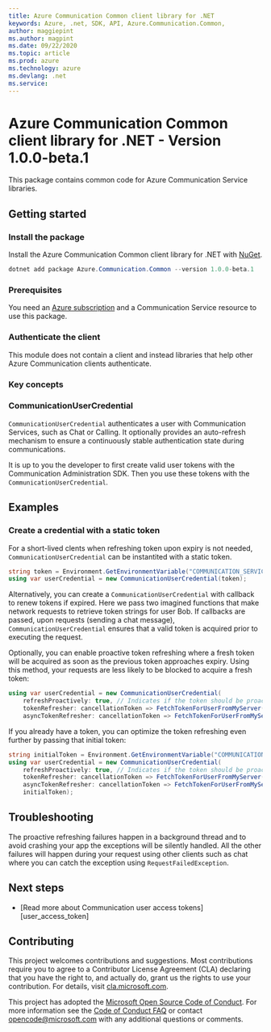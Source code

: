 ```yaml
---
title: Azure Communication Common client library for .NET
keywords: Azure, .net, SDK, API, Azure.Communication.Common, 
author: maggiepint
ms.author: magpint
ms.date: 09/22/2020
ms.topic: article
ms.prod: azure
ms.technology: azure
ms.devlang: .net
ms.service: 
---
```


# Azure Communication Common client library for .NET - Version 1.0.0-beta.1 


This package contains common code for Azure Communication Service libraries.

<!-- [Source code][source] | [Package (NuGet)][package] | [Product documentation][product_docs] -->
## Getting started

### Install the package
Install the Azure Communication Common client library for .NET with [NuGet][nuget].

```Powershell
dotnet add package Azure.Communication.Common --version 1.0.0-beta.1
```

### Prerequisites
You need an [Azure subscription][azure_sub] and a Communication Service resource to use this package.
<!--[Communication Service Resource][communication_resource_docs]-->

<!--To create a new Communication Service, you can use the [Azure Portal][communication_resource_create_portal],
[Azure PowerShell][communication_resource_create_ps], or the [Azure CLI][communication_resource_create_cli].-->

<!--
Here's an example using the Azure CLI:

```Powershell
[To be ADDED]
```
-->

### Authenticate the client
This module does not contain a client and instead libraries that help other Azure Communication clients authenticate.

### Key concepts

### CommunicationUserCredential

`CommunicationUserCredential` authenticates a user with Communication Services, such as Chat or Calling. It optionally provides an auto-refresh mechanism to ensure a continuously stable authentication state during communications.

It is up to you the developer to first create valid user tokens with the Communication Administration SDK. Then you use these tokens with the `CommunicationUserCredential`.

## Examples

### Create a credential with a static token

For a short-lived clents when refreshing token upon expiry is not needed, `CommunicationUserCredential` can be instantited with a static token.

```C# Snippet:CommunicationUserCredential_CreateWithStaticToken
string token = Environment.GetEnvironmentVariable("COMMUNICATION_SERVICES_USER_TOKEN");
using var userCredential = new CommunicationUserCredential(token);
```

Alternatively, you can create a `CommunicationUserCredential` with callback to renew tokens if expired.
Here we pass two imagined functions that make network requests to retrieve token strings for user Bob.
If callbacks are passed, upon requests (sending a chat message), `CommunicationUserCredential` ensures
that a valid token is acquired prior to executing the request.

Optionally, you can enable proactive token refreshing where a fresh token will be acquired as soon as the
previous token approaches expiry. Using this method, your requests are less likely to be blocked to acquire a fresh token:

```C# Snippet:CommunicationUserCredential_CreateRefreshableWithoutInitialToken
using var userCredential = new CommunicationUserCredential(
    refreshProactively: true, // Indicates if the token should be proactively refreshed in the background or only on-demand
    tokenRefresher: cancellationToken => FetchTokenForUserFromMyServer("bob@contoso.com", cancellationToken),
    asyncTokenRefresher: cancellationToken => FetchTokenForUserFromMyServerAsync("bob@contoso.com", cancellationToken));
```

If you already have a token, you can optimize the token refreshing even further by passing that initial token:

```C# Snippet:CommunicationUserCredential_CreateRefreshableWithInitialToken
string initialToken = Environment.GetEnvironmentVariable("COMMUNICATION_SERVICES_USER_TOKEN");
using var userCredential = new CommunicationUserCredential(
    refreshProactively: true, // Indicates if the token should be proactively refreshed in the background or only on-demand
    tokenRefresher: cancellationToken => FetchTokenForUserFromMyServer("bob@contoso.com", cancellationToken),
    asyncTokenRefresher: cancellationToken => FetchTokenForUserFromMyServerAsync("bob@contoso.com", cancellationToken),
    initialToken);
```

## Troubleshooting
The proactive refreshing failures happen in a background thread and to avoid crashing your app the exceptions will be silently handled.
All the other failures will happen during your request using other clients such as chat where you can catch the exception using `RequestFailedException`.

## Next steps
* [Read more about Communication user access tokens][user_access_token]

## Contributing
This project welcomes contributions and suggestions. Most contributions require you to agree to a Contributor License Agreement (CLA) declaring that you have the right to, and actually do, grant us the rights to use your contribution. For details, visit [cla.microsoft.com][cla].

This project has adopted the [Microsoft Open Source Code of Conduct][coc]. For more information see the [Code of Conduct FAQ][coc_faq] or contact [opencode@microsoft.com][coc_contact] with any additional questions or comments.

<!-- LINKS -->
[cla]: https://cla.microsoft.com
[coc]: https://opensource.microsoft.com/codeofconduct/
[coc_faq]: https://opensource.microsoft.com/codeofconduct/faq/
[coc_contact]: mailto:opencode@microsoft.com
[azure_sub]: https://azure.microsoft.com/free/
[source]: src
<!-- TODO: [package]: https://www.nuget.org/packages/Azure.Communication.Common/ -->
<!-- TODO: [product_docs]: -->
[nuget]: https://www.nuget.org/
<!-- [user_access_token]: -->
<!-- [communication_resource_docs]:  -->
<!-- [communication_resource_create_portal]:  -->
<!-- [communication_resource_create_ps]:  -->
<!-- [communication_resource_create_cli]:  -->

